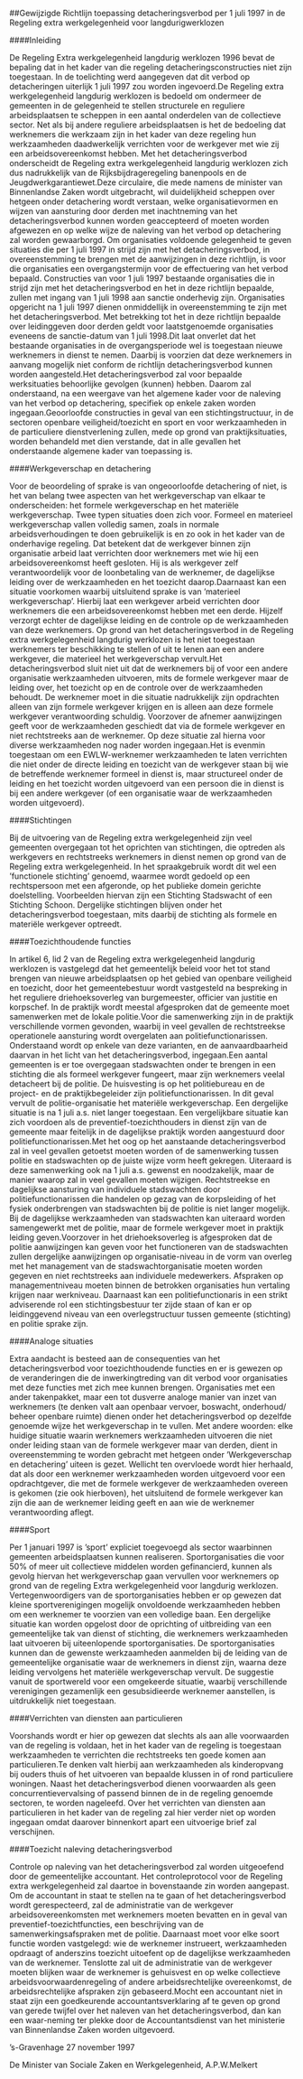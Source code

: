 <meta http-equiv='Content-Type' content='text/html; charset=utf-8' />

##Gewijzigde Richtlijn toepassing detacheringsverbod per 1 juli 1997 in de Regeling extra werkgelegenheid voor langdurigwerklozen 

####Inleiding

De Regeling Extra werkgelegenheid langdurig werklozen 1996 bevat de bepaling dat in het kader van die regeling detacheringsconstructies niet zijn toegestaan. In de toelichting werd aangegeven dat dit verbod op detacheringen uiterlijk 1 juli 1997 zou worden ingevoerd.De Regeling extra werkgelegenheid langdurig werklozen is bedoeld om ondermeer de gemeenten in de gelegenheid te stellen structurele en reguliere arbeidsplaatsen te scheppen in een aantal onderdelen van de collectieve sector. Net als bij andere reguliere arbeidsplaatsen is het de bedoeling dat werknemers die werkzaam zijn in het kader van deze regeling hun werkzaamheden daadwerkelijk verrichten voor de werkgever met wie zij een arbeidsovereenkomst hebben. Met het detacheringsverbod onderscheidt de Regeling extra werkgelegenheid langdurig werklozen zich dus nadrukkelijk van de Rijksbijdrageregeling banenpools en de Jeugdwerkgarantiewet.Deze circulaire, die mede namens de minister van Binnenlandse Zaken wordt uitgebracht, wil duidelijkheid scheppen over hetgeen onder detachering wordt verstaan, welke organisatievormen en wijzen van aansturing door derden met inachtneming van het detacheringsverbod kunnen worden geaccepteerd of moeten worden afgewezen en op welke wijze de naleving van het verbod op detachering zal worden gewaarborgd. Om organisaties voldoende gelegenheid te geven situaties die per 1 juli 1997 in strijd zijn met het detacheringsverbod, in overeenstemming te brengen met de aanwijzingen in deze richtlijn, is voor die organisaties een overgangstermijn voor de effectuering van het verbod bepaald. Constructies van voor 1 juli 1997 bestaande organisaties die in strijd zijn met het detacheringsverbod en het in deze richtlijn bepaalde, zullen met ingang van 1 juli 1998 aan sanctie onderhevig zijn. Organisaties opgericht na 1 juli 1997 dienen onmiddellijk in overeenstemming te zijn met het detacheringsverbod. Met betrekking tot het in deze richtlijn bepaalde over leidinggeven door derden geldt voor laatstgenoemde organisaties eveneens de sanctie-datum van 1 juli 1998.Dit laat onverlet dat het bestaande organisaties in de overgangsperiode wel is toegestaan nieuwe werknemers in dienst te nemen. Daarbij is voorzien dat deze werknemers in aanvang mogelijk niet conform de richtlijn detacheringsverbod kunnen worden aangesteld.Het detacheringsverbod zal voor bepaalde werksituaties behoorlijke gevolgen (kunnen) hebben. Daarom zal onderstaand, na een weergave van het algemene kader voor de naleving van het verbod op detachering, specifiek op enkele zaken worden ingegaan.Geoorloofde constructies in geval van een stichtingstructuur, in de sectoren openbare veiligheid/toezicht en sport en voor werkzaamheden in de particuliere dienstverlening zullen, mede op grond van praktijksituaties, worden behandeld met dien verstande, dat in alle gevallen het onderstaande algemene kader van toepassing is. 

####Werkgeverschap en detachering

Voor de beoordeling of sprake is van ongeoorloofde detachering of niet, is het van belang twee aspecten van het werkgeverschap van elkaar te onderscheiden: het formele werkgeverschap en het materiële werkgeverschap. Twee typen situaties doen zich voor. Formeel en materieel werkgeverschap vallen volledig samen, zoals in normale arbeidsverhoudingen te doen gebruikelijk is en zo ook in het kader van de onderhavige regeling. Dat betekent dat de werkgever binnen zijn organisatie arbeid laat verrichten door werknemers met wie hij een arbeidsovereenkomst heeft gesloten. Hij is als werkgever zelf verantwoordelijk voor de loonbetaling van de werknemer, de dagelijkse leiding over de werkzaamheden en het toezicht daarop.Daarnaast kan een situatie voorkomen waarbij uitsluitend sprake is van ’materieel werkgeverschap’. Hierbij laat een werkgever arbeid verrichten door werknemers die een arbeidsovereenkomst hebben met een derde. Hijzelf verzorgt echter de dagelijkse leiding en de controle op de werkzaamheden van deze werknemers. Op grond van het detacheringsverbod in de Regeling extra werkgelegenheid langdurig werklozen is het niet toegestaan werknemers ter beschikking te stellen of uit te lenen aan een andere werkgever, die materieel het werkgeverschap vervult.Het detacheringsverbod sluit niet uit dat de werknemers bij of voor een andere organisatie werkzaamheden uitvoeren, mits de formele werkgever maar de leiding over, het toezicht op en de controle over de werkzaamheden behoudt. De werknemer moet in die situatie nadrukkelijk zijn opdrachten alleen van zijn formele werkgever krijgen en is alleen aan deze formele werkgever verantwoording schuldig. Voorzover de afnemer aanwijzingen geeft voor de werkzaamheden geschiedt dat via de formele werkgever en niet rechtstreeks aan de werknemer. Op deze situatie zal hierna voor diverse werkzaamheden nog nader worden ingegaan.Het is evenmin toegestaan om een EWLW-werknemer werkzaamheden te laten verrichten die niet onder de directe leiding en toezicht van de werkgever staan bij wie de betreffende werknemer formeel in dienst is, maar structureel onder de leiding en het toezicht worden uitgevoerd van een persoon die in dienst is bij een andere werkgever (of een organisatie waar de werkzaamheden worden uitgevoerd). 

####Stichtingen

Bij de uitvoering van de Regeling extra werkgelegenheid zijn veel gemeenten overgegaan tot het oprichten van stichtingen, die optreden als werkgevers en rechtstreeks werknemers in dienst nemen op grond van de Regeling extra werkgelegenheid. In het spraakgebruik wordt dit wel een ’functionele stichting’ genoemd, waarmee wordt gedoeld op een rechtspersoon met een afgeronde, op het publieke domein gerichte doelstelling. Voorbeelden hiervan zijn een Stichting Stadswacht of een Stichting Schoon. Dergelijke stichtingen blijven onder het detacheringsverbod toegestaan, mits daarbij de stichting als formele en materiële werkgever optreedt. 

####Toezichthoudende functies

In artikel 6, lid 2 van de Regeling extra werkgelegenheid langdurig werklozen is vastgelegd dat het gemeentelijk beleid voor het tot stand brengen van nieuwe arbeidsplaatsen op het gebied van openbare veiligheid en toezicht, door het gemeentebestuur wordt vastgesteld na bespreking in het reguliere driehoeksoverleg van burgemeester, officier van justitie en korpschef. In de praktijk wordt meestal afgesproken dat de gemeente moet samenwerken met de lokale politie.Voor die samenwerking zijn in de praktijk verschillende vormen gevonden, waarbij in veel gevallen de rechtstreekse operationele aansturing wordt overgelaten aan politiefunctionarissen. Onderstaand wordt op enkele van deze varianten, en de aanvaardbaarheid daarvan in het licht van het detacheringsverbod, ingegaan.Een aantal gemeenten is er toe overgegaan stadswachten onder te brengen in een stichting die als formeel werkgever fungeert, maar zijn werknemers veelal detacheert bij de politie. De huisvesting is op het politiebureau en de project- en de praktijkbegeleider zijn politiefunctionarissen. In dit geval vervult de politie-organisatie het materiële werkgeverschap. Een dergelijke situatie is na 1 juli a.s. niet langer toegestaan. Een vergelijkbare situatie kan zich voordoen als de preventief-toezichthouders in dienst zijn van de gemeente maar feitelijk in de dagelijkse praktijk worden aangestuurd door politiefunctionarissen.Met het oog op het aanstaande detacheringsverbod zal in veel gevallen getoetst moeten worden of de samenwerking tussen politie en stadswachten op de juiste wijze vorm heeft gekregen. Uiteraard is deze samenwerking ook na 1 juli a.s. gewenst en noodzakelijk, maar de manier waarop zal in veel gevallen moeten wijzigen. Rechtstreekse en dagelijkse aansturing van individuele stadswachten door politiefunctionarissen die handelen op gezag van de korpsleiding of het fysiek onderbrengen van stadswachten bij de politie is niet langer mogelijk. Bij de dagelijkse werkzaamheden van stadswachten kan uiteraard worden samengewerkt met de politie, maar de formele werkgever moet in praktijk leiding geven.Voorzover in het driehoeksoverleg is afgesproken dat de politie aanwijzingen kan geven voor het functioneren van de stadswachten zullen dergelijke aanwijzingen op organisatie-niveau in de vorm van overleg met het management van de stadswachtorganisatie moeten worden gegeven en niet rechtstreeks aan individuele medewerkers. Afspraken op managementniveau moeten binnen de betrokken organisaties hun vertaling krijgen naar werkniveau. Daarnaast kan een politiefunctionaris in een strikt adviserende rol een stichtingsbestuur ter zijde staan of kan er op leidinggevend niveau van een overlegstructuur tussen gemeente (stichting) en politie sprake zijn. 

####Analoge situaties

Extra aandacht is besteed aan de consequenties van het detacheringsverbod voor toezichthoudende functies en er is gewezen op de veranderingen die de inwerkingtreding van dit verbod voor organisaties met deze functies met zich mee kunnen brengen. Organisaties met een ander takenpakket, maar een tot dusverre analoge manier van inzet van werknemers (te denken valt aan openbaar vervoer, boswacht, onderhoud/ beheer openbare ruimte) dienen onder het detacheringsverbod op dezelfde genoemde wijze het werkgeverschap in te vullen. Met andere woorden: elke huidige situatie waarin werknemers werkzaamheden uitvoeren die niet onder leiding staan van de formele werkgever maar van derden, dient in overeenstemming te worden gebracht met hetgeen onder ’Werkgeverschap en detachering’ uiteen is gezet. Wellicht ten overvloede wordt hier herhaald, dat als door een werknemer werkzaamheden worden uitgevoerd voor een opdrachtgever, die met de formele werkgever de werkzaamheden overeen is gekomen (zie ook hierboven), het uitsluitend de formele werkgever kan zijn die aan de werknemer leiding geeft en aan wie de werknemer verantwoording aflegt. 

####Sport

Per 1 januari 1997 is ’sport’ expliciet toegevoegd als sector waarbinnen gemeenten arbeidsplaatsen kunnen realiseren. Sportorganisaties die voor 50% of meer uit collectieve middelen worden gefinancierd, kunnen als gevolg hiervan het werkgeverschap gaan vervullen voor werknemers op grond van de regeling Extra werkgelegenheid voor langdurig werklozen. Vertegenwoordigers van de sportorganisaties hebben er op gewezen dat kleine sportverenigingen mogelijk onvoldoende werkzaamheden hebben om een werknemer te voorzien van een volledige baan. Een dergelijke situatie kan worden opgelost door de oprichting of uitbreiding van een gemeentelijke tak van dienst of stichting, die werknemers werkzaamheden laat uitvoeren bij uiteenlopende sportorganisaties. De sportorganisaties kunnen dan de gewenste werkzaamheden aanmelden bij de leiding van de gemeentelijke organisatie waar de werknemers in dienst zijn, waarna deze leiding vervolgens het materiële werkgeverschap vervult. De suggestie vanuit de sportwereld voor een omgekeerde situatie, waarbij verschillende verenigingen gezamenlijk een gesubsidieerde werknemer aanstellen, is uitdrukkelijk niet toegestaan. 

####Verrichten van diensten aan particulieren

Voorshands wordt er hier op gewezen dat slechts als aan alle voorwaarden van de regeling is voldaan, het in het kader van de regeling is toegestaan werkzaamheden te verrichten die rechtstreeks ten goede komen aan particulieren.Te denken valt hierbij aan werkzaamheden als kinderopvang bij ouders thuis of het uitvoeren van bepaalde klussen in of rond particuliere woningen. Naast het detacheringsverbod dienen voorwaarden als geen concurrentievervalsing of passend binnen de in de regeling genoemde sectoren, te worden nageleefd. Over het verrichten van diensten aan particulieren in het kader van de regeling zal hier verder niet op worden ingegaan omdat daarover binnenkort apart een uitvoerige brief zal verschijnen. 

####Toezicht naleving detacheringsverbod

Controle op naleving van het detacheringsverbod zal worden uitgeoefend door de gemeentelijke accountant. Het controleprotocol voor de Regeling extra werkgelegenheid zal daartoe in bovenstaande zin worden aangepast. Om de accountant in staat te stellen na te gaan of het detacheringsverbod wordt gerespecteerd, zal de administratie van de werkgever arbeidsovereenkomsten met werknemers moeten bevatten en in geval van preventief-toezichtfuncties, een beschrijving van de samenwerkingsafspraken met de politie. Daarnaast moet voor elke soort functie worden vastgelegd: wie de werknemer instrueert, werkzaamheden opdraagt of anderszins toezicht uitoefent op de dagelijkse werkzaamheden van de werknemer. Tenslotte zal uit de administratie van de werkgever moeten blijken waar de werknemer is gehuisvest en op welke collectieve arbeidsvoorwaardenregeling of andere arbeidsrechtelijke overeenkomst, de arbeidsrechtelijke afspraken zijn gebaseerd.Mocht een accountant niet in staat zijn een goedkeurende accountantsverklaring af te geven op grond van gerede twijfel over het naleven van het detacheringsverbod, dan kan een waar-neming ter plekke door de Accountantsdienst van het ministerie van Binnenlandse Zaken worden uitgevoerd.

’s-Gravenhage
27 november 1997

De 
Minister van Sociale Zaken en Werkgelegenheid,
A.P.W.Melkert
